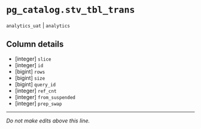 # `pg_catalog.stv_tbl_trans`
`analytics_uat` | `analytics`

## Column details
* [integer]   `slice`
* [integer]   `id`
* [bigint]    `rows`
* [bigint]    `size`
* [bigint]    `query_id`
* [integer]   `ref_cnt`
* [integer]   `from_suspended`
* [integer]   `prep_swap`

-------------------------------------------------------------------------------
*Do not make edits above this line.*
